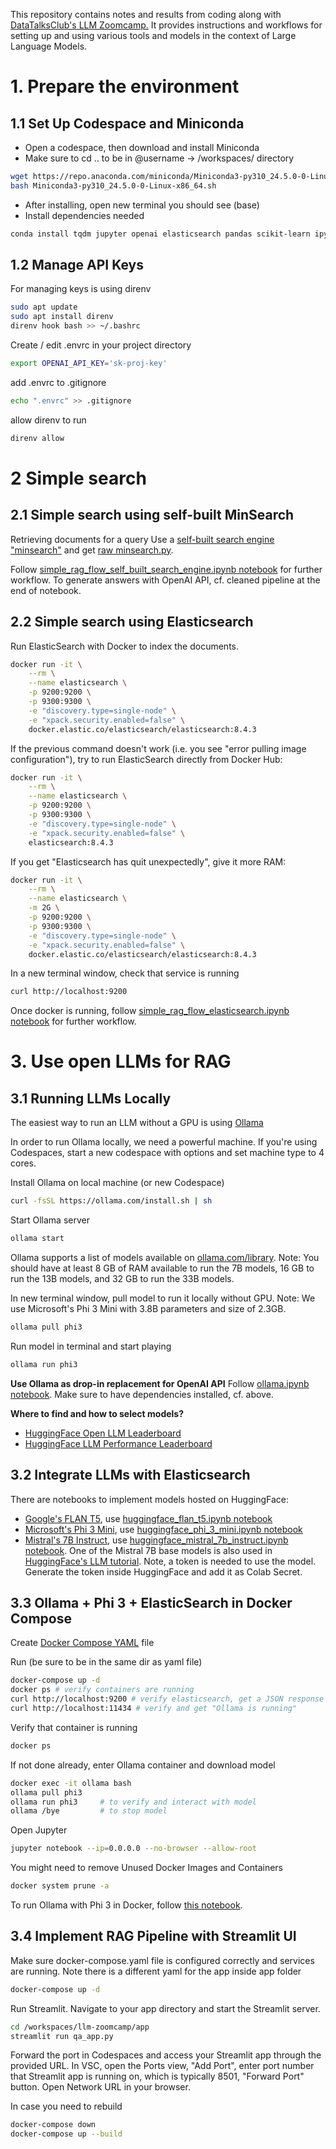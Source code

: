 This repository contains notes and results from coding along with [DataTalksClub's LLM Zoomcamp.](https://github.com/DataTalksClub/llm-zoomcamp) It provides instructions and workflows for setting up and using various tools and models in the context of Large Language Models.

# 1. Prepare the environment 

## 1.1 Set Up Codespace and Miniconda
- Open a codespace, then download and install Miniconda 
- Make sure to cd .. to be in @username -> /workspaces/ directory 
```sh
wget https://repo.anaconda.com/miniconda/Miniconda3-py310_24.5.0-0-Linux-x86_64.sh
bash Miniconda3-py310_24.5.0-0-Linux-x86_64.sh
```
- After installing, open new terminal you should see (base)
- Install dependencies needed 
```sh
conda install tqdm jupyter openai elasticsearch pandas scikit-learn ipywidgets
```

## 1.2 Manage API Keys
For managing keys is using direnv
```sh
sudo apt update
sudo apt install direnv 
direnv hook bash >> ~/.bashrc
```

Create / edit .envrc in your project directory
```sh
export OPENAI_API_KEY='sk-proj-key'
```

add .envrc to .gitignore 
```sh
echo ".envrc" >> .gitignore
```

allow direnv to run 
```sh
direnv allow
```

# 2 Simple search 

## 2.1 Simple search using self-built MinSearch
Retrieving documents for a query 
Use a [self-built search engine "minsearch"](https://github.com/alexeygrigorev/build-your-own-search-engine) and get [raw minsearch.py](https://raw.githubusercontent.com/alexeygrigorev/minsearch/main/minsearch.py). 

Follow [simple_rag_flow_self_built_search_engine.ipynb notebook](notebooks/simple_rag_flow_self_built_search_engine.ipynb) for further workflow. To generate answers with OpenAI API, cf. cleaned pipeline at the end of notebook. 

## 2.2 Simple search using Elasticsearch

Run ElasticSearch with Docker to index the documents. 
```sh
docker run -it \
    --rm \
    --name elasticsearch \
    -p 9200:9200 \
    -p 9300:9300 \
    -e "discovery.type=single-node" \
    -e "xpack.security.enabled=false" \
    docker.elastic.co/elasticsearch/elasticsearch:8.4.3
```
If the previous command doesn't work (i.e. you see "error pulling image configuration"), try to run ElasticSearch directly from Docker Hub:
```sh
docker run -it \
    --rm \
    --name elasticsearch \
    -p 9200:9200 \
    -p 9300:9300 \
    -e "discovery.type=single-node" \
    -e "xpack.security.enabled=false" \
    elasticsearch:8.4.3
```

If you get "Elasticsearch has quit unexpectedly", give it more RAM:
```sh
docker run -it \
    --rm \
    --name elasticsearch \
    -m 2G \
    -p 9200:9200 \
    -p 9300:9300 \
    -e "discovery.type=single-node" \
    -e "xpack.security.enabled=false" \
    docker.elastic.co/elasticsearch/elasticsearch:8.4.3
```

In a new terminal window, check that service is running 
```sh
curl http://localhost:9200
```
Once docker is running, follow [simple_rag_flow_elasticsearch.ipynb notebook](notebooks/simple_rag_flow_elasticsearch.ipynb) for further workflow.

# 3. Use open LLMs for RAG

## 3.1 Running LLMs Locally
The easiest way to run an LLM without a GPU is using [Ollama](https://github.com/ollama/ollama)

In order to run Ollama locally, we need a powerful machine. If you're using Codespaces, start a new codespace with options and set machine type to 4 cores. 

Install Ollama on local machine (or new Codespace)
```sh
curl -fsSL https://ollama.com/install.sh | sh
```

Start Ollama server
```sh
ollama start
```

Ollama supports a list of models available on [ollama.com/library](https://ollama.com/library). Note: You should have at least 8 GB of RAM available to run the 7B models, 16 GB to run the 13B models, and 32 GB to run the 33B models.

In new terminal window, pull model to run it locally without GPU. Note: We use Microsoft's Phi 3 Mini with 3.8B parameters and size of 2.3GB.
```sh
ollama pull phi3
```

Run model in terminal and start playing 
```sh
ollama run phi3
```

__Use Ollama as drop-in replacement for OpenAI API__
Follow [ollama.ipynb notebook](notebooks/ollama_minsearch.ipynb). Make sure to have dependencies installed, cf. above. 

__Where to find and how to select models?__
* [HuggingFace Open LLM Leaderboard](https://huggingface.co/spaces/open-llm-leaderboard/open_llm_leaderboard)
* [HuggingFace LLM Performance Leaderboard](https://huggingface.co/spaces/optimum/llm-perf-leaderboard)

## 3.2 Integrate LLMs with Elasticsearch
There are notebooks to implement models hosted on HuggingFace:
* [Google's FLAN T5](https://huggingface.co/google/flan-t5-base), use [huggingface_flan_t5.ipynb notebook](notebooks/huggingface_flan_t5.ipynb)
* [Microsoft's Phi 3 Mini](https://huggingface.co/microsoft/Phi-3-mini-128k-instruct), use [huggingface_phi_3_mini.ipynb notebook](notebooks/huggingface_phi_3_mini.ipynb)
* [Mistral's 7B Instruct](https://huggingface.co/mistralai/Mistral-7B-Instruct-v0.1), use [huggingface_mistral_7b_instruct.ipynb notebook](notebooks/huggingface_mistral_7b_instruct.ipynb). One of the Mistral 7B base models is also used in [HuggingFace's LLM tutorial](https://huggingface.co/docs/transformers/en/llm_tutorial). Note, a token is needed to use the model. Generate the token inside HuggingFace and add it as Colab Secret. 


## 3.3 Ollama + Phi 3 + ElasticSearch in Docker Compose 

Create [Docker Compose YAML](docker-compose.yaml) file 

Run (be sure to be in the same dir as yaml file)
```sh
docker-compose up -d
docker ps # verify containers are running 
curl http://localhost:9200 # verify elasticsearch, get a JSON response with Elasticsearch cluster 
curl http://localhost:11434 # verify and get "Ollama is running"
```

Verify that container is running 
```sh
docker ps
```

If not done already, enter Ollama container and download model
```sh
docker exec -it ollama bash
ollama pull phi3
ollama run phi3     # to verify and interact with model 
ollama /bye         # to stop model 
```

Open Jupyter 
```sh
jupyter notebook --ip=0.0.0.0 --no-browser --allow-root
```

You might need to remove Unused Docker Images and Containers
```sh
docker system prune -a
```

To run Ollama with Phi 3 in Docker, follow [this notebook](notebooks/ollama_elasticsearch_docker.ipynb).

## 3.4 Implement RAG Pipeline with Streamlit UI 

Make sure docker-compose.yaml file is configured correctly and services are running. Note there is a different yaml for the app inside app folder 
```sh
docker-compose up -d
```

Run Streamlit. Navigate to your app directory and start the Streamlit server.
```sh
cd /workspaces/llm-zoomcamp/app
streamlit run qa_app.py
```

Forward the port in Codespaces and access your Streamlit app through the provided URL. In VSC, open the Ports view, "Add Port", enter port number that Streamlit app is running on, which is typically 8501, "Forward Port" button. Open Network URL in your browser.  

In case you need to rebuild
```sh
docker-compose down
docker-compose up --build
```


